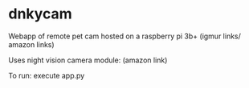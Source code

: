 # dnkycam
Webapp of remote pet cam hosted on a raspberry pi 3b+ (igmur links/ amazon links)

Uses night vision camera module: (amazon link)

To run: execute app.py


